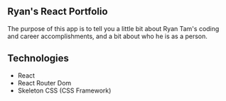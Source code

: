 ## Ryan's React Portfolio
The purpose of this app is to tell you a little bit about Ryan Tam's coding and career accomplishments, and a bit about who he is as a person. 

## Technologies

- React
- React Router Dom
- Skeleton CSS (CSS Framework)

